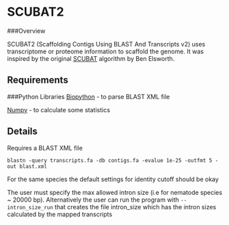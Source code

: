SCUBAT2
===============
###Overview

SCUBAT2 (Scaffolding Contigs Using BLAST And Transcripts v2) uses transcriptome or proteome information to scaffold the genome. It was inspired by the original [SCUBAT](https://github.com/elswob/SCUBAT/) algorithm by Ben Elsworth.

Requirements
------------
###Python Libraries 
[Biopython](http://biopython.org/wiki/Main_Page) - to parse BLAST XML file

[Numpy](http://www.numpy.org/) - to calculate some statistics

Details
------------
Requires a BLAST XML file

```blastn -query transcripts.fa -db contigs.fa -evalue 1e-25 -outfmt 5 -out blast.xml```

For the same species the default settings for identity cutoff should be okay

The user must specify the max allowed intron size (i.e for nematode species ~ 20000 bp). Alternatively the user can run the program with ```--intron_size_run``` that creates the file intron_size which has the intron sizes calculated by the mapped transcripts